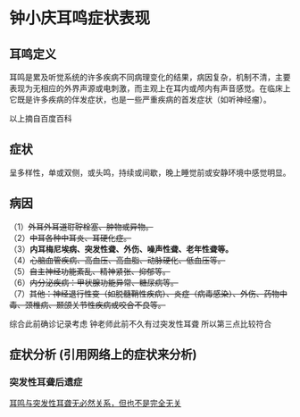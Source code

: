 # 钟小庆耳鸣症状表现
## 耳鸣定义

耳鸣是累及听觉系统的许多疾病不同病理变化的结果，病因复杂，机制不清，主要表现为无相应的外界声源或电刺激，而主观上在耳内或颅内有声音感觉。在临床上它既是许多疾病的伴发症状，也是一些严重疾病的首发症状（如听神经瘤）。  

以上摘自百度百科

## 症状

呈多样性，单或双侧，或头鸣，持续或间歇，晚上睡觉前或安静环境中感觉明显。

## 病因

（1）~~外耳外耳道耵聍栓塞、肿物或异物。~~  
（2）~~中耳各种中耳炎、耳硬化症。~~  
（3）**内耳梅尼埃病、突发性聋、外伤、噪声性聋、老年性聋等。**  
（4）~~心脑血管疾病、高血压、高血脂、动脉硬化、低血压等。~~  
（5）~~自主神经功能紊乱、精神紧张、抑郁等。~~  
（6）~~内分泌疾病：甲状腺功能异常、糖尿病等。~~  
（7）~~其他：神经退行性变（如脱髓鞘性疾病）、炎症（病毒感染）、外伤、药物中毒、颈椎病、颞颌关节性疾病或咬合不良等。~~  

综合此前确诊记录考虑 钟老师此前不久有过突发性耳聋 所以第三点比较符合

## 症状分析 (引用网络上的症状来分析)

### 突发性耳聋后遗症
  [耳鸣与突发性耳聋无必然关系，但也不是完全无关](https://www.haodf.com/zhuanjiaguandian/baggio0812_5174004894.htm)